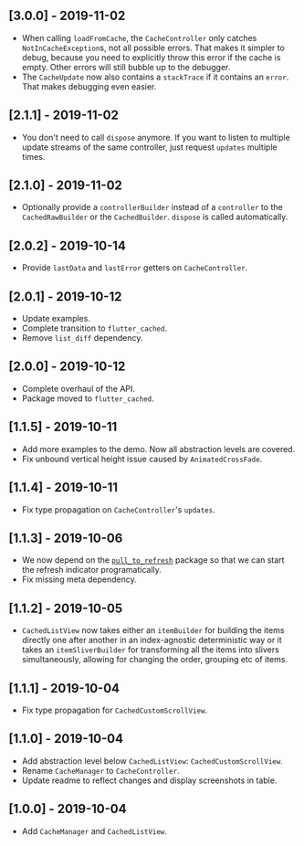 ## [3.0.0] - 2019-11-02

* When calling `loadFromCache`, the `CacheController` only catches
  `NotInCacheException`s, not all possible errors. That makes it simpler to
  debug, because you need to explicitly throw this error if the cache is empty.
  Other errors will still bubble up to the debugger.
* The `CacheUpdate` now also contains a `stackTrace` if it contains an `error`.
  That makes debugging even easier.

## [2.1.1] - 2019-11-02

* You don't need to call `dispose` anymore. If you want to listen to multiple
  update streams of the same controller, just request `updates` multiple times.

## [2.1.0] - 2019-11-02

* Optionally provide a `controllerBuilder` instead of a `controller` to the `CachedRawBuilder` or the `CachedBuilder`. `dispose` is called automatically.

## [2.0.2] - 2019-10-14

* Provide `lastData` and `lastError` getters on `CacheController`.

## [2.0.1] - 2019-10-12

* Update examples.
* Complete transition to `flutter_cached`.
* Remove `list_diff` dependency.

## [2.0.0] - 2019-10-12

* Complete overhaul of the API.
* Package moved to `flutter_cached`.

## [1.1.5] - 2019-10-11

* Add more examples to the demo. Now all abstraction levels are covered.
* Fix unbound vertical height issue caused by `AnimatedCrossFade`.

## [1.1.4] - 2019-10-11

* Fix type propagation on `CacheController`'s `updates`.

## [1.1.3] - 2019-10-06

* We now depend on the [`pull_to_refresh`](https://pub.dev/packages/pull_to_refresh)
  package so that we can start the refresh indicator programatically.
* Fix missing meta dependency.

## [1.1.2] - 2019-10-05

* `CachedListView` now takes either an `itemBuilder` for building the items
  directly one after another in an index-agnostic deterministic way or it takes
  an `itemSliverBuilder` for transforming all the items into slivers
  simultaneously, allowing for changing the order, grouping etc of items.

## [1.1.1] - 2019-10-04

* Fix type propagation for `CachedCustomScrollView`.

## [1.1.0] - 2019-10-04

* Add abstraction level below `CachedListView`: `CachedCustomScrollView`.
* Rename `CacheManager` to `CacheController`.
* Update readme to reflect changes and display screenshots in table.

## [1.0.0] - 2019-10-04

* Add `CacheManager` and `CachedListView`.
